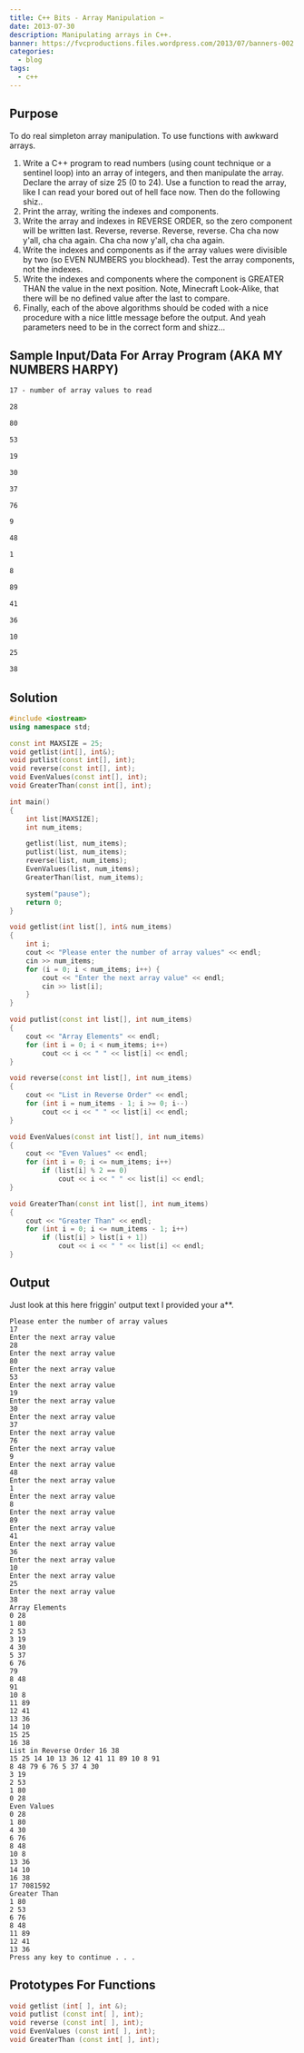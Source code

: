 ```yaml
---
title: C++ Bits - Array Manipulation ✂️
date: 2013-07-30
description: Manipulating arrays in C++.
banner: https://fvcproductions.files.wordpress.com/2013/07/banners-002.jpg?w=1024&h=436&crop=1
categories:
  - blog
tags:
  - c++
---
```


## Purpose

To do real simpleton array manipulation. To use functions with awkward arrays.

1.  Write a C++ program to read numbers (using count technique or a sentinel loop) into an array of integers, and then manipulate the array. Declare the array of size 25 (0 to 24). Use a function to read the array, like I can read your bored out of hell face now. Then do the following shiz..
2.  Print the array, writing the indexes and components.
3.  Write the array and indexes in REVERSE ORDER, so the zero component will be written last. Reverse, reverse. Reverse, reverse. Cha cha now y'all, cha cha again. Cha cha now y'all, cha cha again.
4.  Write the indexes and components as if the array values were divisible by two (so EVEN NUMBERS you blockhead). Test the array components, not the indexes.
5.  Write the indexes and components where the component is GREATER THAN the value in the next position. Note, Minecraft Look-Alike, that there will be no defined value after the last to compare.
6.  Finally, each of the above algorithms should be coded with a nice procedure with a nice little message before the output. And yeah parameters need to be in the correct form and shizz...

## Sample Input/Data For Array Program (AKA MY NUMBERS HARPY)

```txt
17 - number of array values to read

28

80

53

19

30

37

76

9

48

1

8

89

41

36

10

25

38
```

## Solution

```c++
#include <iostream>
using namespace std;

const int MAXSIZE = 25;
void getlist(int[], int&);
void putlist(const int[], int);
void reverse(const int[], int);
void EvenValues(const int[], int);
void GreaterThan(const int[], int);

int main()
{
    int list[MAXSIZE];
    int num_items;

    getlist(list, num_items);
    putlist(list, num_items);
    reverse(list, num_items);
    EvenValues(list, num_items);
    GreaterThan(list, num_items);

    system("pause");
    return 0;
}

void getlist(int list[], int& num_items)
{
    int i;
    cout << "Please enter the number of array values" << endl;
    cin >> num_items;
    for (i = 0; i < num_items; i++) {
        cout << "Enter the next array value" << endl;
        cin >> list[i];
    }
}

void putlist(const int list[], int num_items)
{
    cout << "Array Elements" << endl;
    for (int i = 0; i < num_items; i++)
        cout << i << " " << list[i] << endl;
}

void reverse(const int list[], int num_items)
{
    cout << "List in Reverse Order" << endl;
    for (int i = num_items - 1; i >= 0; i--)
        cout << i << " " << list[i] << endl;
}

void EvenValues(const int list[], int num_items)
{
    cout << "Even Values" << endl;
    for (int i = 0; i <= num_items; i++)
        if (list[i] % 2 == 0)
            cout << i << " " << list[i] << endl;
}

void GreaterThan(const int list[], int num_items)
{
    cout << "Greater Than" << endl;
    for (int i = 0; i <= num_items - 1; i++)
        if (list[i] > list[i + 1])
            cout << i << " " << list[i] << endl;
}
```

## Output

Just look at this here friggin' output text I provided your a\*\*.

```text
Please enter the number of array values
17
Enter the next array value
28
Enter the next array value
80
Enter the next array value
53
Enter the next array value
19
Enter the next array value
30
Enter the next array value
37
Enter the next array value
76
Enter the next array value
9
Enter the next array value
48
Enter the next array value
1
Enter the next array value
8
Enter the next array value
89
Enter the next array value
41
Enter the next array value
36
Enter the next array value
10
Enter the next array value
25
Enter the next array value
38
Array Elements
0 28
1 80
2 53
3 19
4 30
5 37
6 76
79
8 48
91
10 8
11 89
12 41
13 36
14 10
15 25
16 38
List in Reverse Order 16 38
15 25 14 10 13 36 12 41 11 89 10 8 91
8 48 79 6 76 5 37 4 30
3 19
2 53
1 80
0 28
Even Values
0 28
1 80
4 30
6 76
8 48
10 8
13 36
14 10
16 38
17 7081592
Greater Than
1 80
2 53
6 76
8 48
11 89
12 41
13 36
Press any key to continue . . .
```

## Prototypes For Functions

```c++
void getlist (int[ ], int &);
void putlist (const int[ ], int);
void reverse (const int[ ], int);
void EvenValues (const int[ ], int);
void GreaterThan (const int[ ], int);
```
